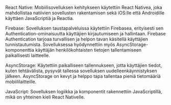 React Native: Mobiilisovelluksen kehitykseen käytettiin React Nativea, joka mahdollistaa natiivien sovellusten rakentamisen sekä iOS:lle että Androidille käyttäen JavaScriptiä ja Reactia.

Firebase: Sovelluksen taustapalveluissa käytettiin Firebasea, erityisesti sen Authentication-ominaisuutta käyttäjien kirjautumiseen ja hallintaan. Firebase Authentication tarjoaa turvallisen ja helpon tavan käsitellä käyttäjien tunnistautumista. Sovelluksessa hyödynnettiin myös AsyncStorage-komponenttia käyttäjän henkilökohtaisten tietojen tallentamiseen paikallisesti laitteelle.

AsyncStorage: Käytettiin paikalliseen tallennukseen, jotta käyttäjien tiedot, kuten tehtävälista, pysyvät tallessa sovelluksen uudelleenkäynnistyksen jälkeen. AsyncStorage on kevyt ja helppo tapa tallentaa pieniä tietomääriä mobiililaitteille.

JavaScript: Sovelluksen logiikka ja komponentit rakennettiin JavaScriptillä, mikä on yhteinen kieli React Nativelle.
